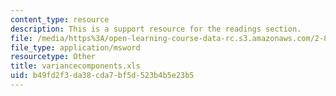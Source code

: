 ```yaml
---
content_type: resource
description: This is a support resource for the readings section.
file: /media/https%3A/open-learning-course-data-rc.s3.amazonaws.com/2-830j-control-of-manufacturing-processes-sma-6303-spring-2008/b49fd2f3da38cda7bf5d523b4b5e23b5_variancecomponents.xls
file_type: application/msword
resourcetype: Other
title: variancecomponents.xls
uid: b49fd2f3-da38-cda7-bf5d-523b4b5e23b5
---
```

